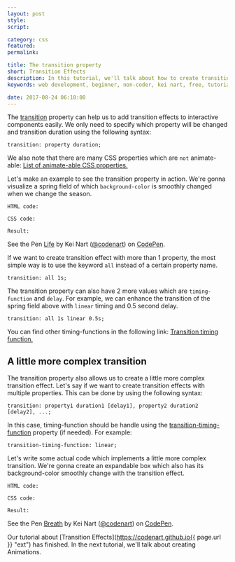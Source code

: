 ```yaml
---
layout: post
style:
script:

category: css
featured:
permalink:

title: The transition property
short: Transition Effects
description: In this tutorial, we'll talk about how to create transition effects for interactive components. <br>This tutorial requires modern browsers - Firefox, Chrome, Opera, IE10+. <br>The examples below won't work on IE9 and older.
keywords: web development, beginner, non-coder, kei nart, free, tutorial, coding, programming, code nart, html, css, transition, animation, keyframe

date: 2017-08-24 06:10:00
---
```


The [transition](https://www.w3schools.com/css/css3_transitions.asp "ext") property
can help us to add transition effects to interactive components easily. We only
need to specify which property will be changed and transition duration using the
following syntax:

`transition: property duration;`

We also note that there are many CSS properties which are `not` animate-able:
[List of animate-able CSS properties.](https://www.w3schools.com/cssref/css_animatable.asp "ext")

Let's make an example to see the transition property in action. We're gonna
visualize a spring field of which `background-color` is smoothly changed when
we change the season.

`HTML code:`
<script src="https://gist.github.com/codenart/dda55be228d9e072ed80ddbcdfcc7b68.js">
</script>

`CSS code:`
<script src="https://gist.github.com/codenart/fa6f331ed239bdc5aa0d971aa9d79ec9.js">
</script>

`Result:`
<p data-height="500" data-theme-id="light" data-slug-hash="XzjNgj" data-default-tab="result"
   data-user="codenart" data-embed-version="2" data-pen-title="Life" class="codepen">
   See the Pen <a href="https://codepen.io/codenart/pen/XzjNgj/">Life</a> by Kei Nart
   (<a href="https://codepen.io/codenart">@codenart</a>) on <a href="https://codepen.io">CodePen</a>.
</p>
<script async src="https://production-assets.codepen.io/assets/embed/ei.js"></script>

If we want to create transition effect with more than 1 property, the most
simple way is to use the keyword `all` instead of a certain property name.

`transition: all 1s;`

The transition property can also have 2 more values which are `timing-function`
and `delay`. For example, we can enhance the transition of the spring field
above with `linear` timing and 0.5 second delay.

`transition: all 1s linear 0.5s;`

You can find other timing-functions in the following link:
[Transition timing function.](https://www.w3schools.com/cssref/css3_pr_transition-timing-function.asp "ext")

## A little more complex transition

The transition property also allows us to create a little more complex transition
effect. Let's say if we want to create transition effects with multiple properties.
This can be done by using the following syntax:

`transition: property1 duration1 [delay1], property2 duration2 [delay2], ...;`

In this case, timing-function should be handle using the
[transition-timing-function](https://www.w3schools.com/cssref/css3_pr_transition-timing-function.asp "ext")
property (if needed). For example:

`transition-timing-function: linear;`

Let's write some actual code which implements a little more complex transition.
We're gonna create an expandable box which also has its background-color smoothly
change with the transition effect.

`HTML code:`
<script src="https://gist.github.com/codenart/c394d76926d4e5f0ca779ed9e0dd810e.js">
</script>

`CSS code:`
<script src="https://gist.github.com/codenart/1f7db149bca92df6fe254e78f640dad0.js">
</script>

`Result:`
<p data-height="500" data-theme-id="light" data-slug-hash="KymadE" data-default-tab="result"
   data-user="codenart" data-embed-version="2" data-pen-title="Breath" class="codepen">
   See the Pen <a href="https://codepen.io/codenart/pen/KymadE/">Breath</a> by
   Kei Nart (<a href="https://codepen.io/codenart">@codenart</a>) on
   <a href="https://codepen.io">CodePen</a>.
</p>
<script async src="https://production-assets.codepen.io/assets/embed/ei.js"></script>

Our tutorial about [Transition Effects](https://codenart.github.io{{ page.url }} "ext")
has finished. In the next tutorial, we'll talk about creating Animations.
